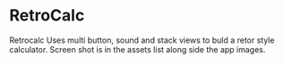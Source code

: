 # RetroCalc
Retrocalc
Uses multi button, sound and stack views to buld a retor style calculator.
Screen shot is in the assets list along side the app images.
